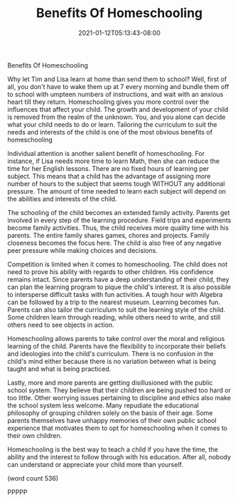 ﻿---
title: "Benefits Of Homeschooling"
date: 2021-01-12T05:13:43-08:00
description: "Home Schooling Tips for Web Success"
featured_image: "/images/Home Schooling.jpg"
tags: ["Home Schooling"]
---

Benefits Of Homeschooling

Why let Tim and Lisa learn at home than send them to school? 
Well, first of all, you don't have to wake them up at 7 every 
morning and bundle them off to school with umpteen numbers of 
instructions, and wait with an anxious heart till they return. 
Homeschooling gives you more control over the influences that 
affect your child. The growth and development of your child 
is removed from the realm of the unknown. You, and you alone 
can decide what your child needs to do or learn. Tailoring 
the curriculum to suit the needs and interests of the child 
is one of the most obvious benefits of homeschooling

Individual attention is another salient benefit of 
homeschooling. For instance, if Lisa needs more time to learn 
Math, then she can reduce the time for her English lessons. 
There are no fixed hours of learning per subject. This means 
that a child has the advantage of assigning more number of 
hours to the subject that seems tough WITHOUT any additional 
pressure. The amount of time needed to learn each subject 
will depend on the abilities and interests of the child. 

The schooling of the child becomes an extended family activity. 
Parents get involved in every step of the learning procedure. 
Field trips and experiments become family activities. Thus, 
the child receives more quality time with his parents. The 
entire family shares games, chores and projects. Family 
closeness becomes the focus here. The child is also free of 
any negative peer pressure while making choices and decisions.

Competition is limited when it comes to homeschooling. The 
child does not need to prove his ability with regards to other 
children. His confidence remains intact. Since parents have a 
deep understanding of their child, they can plan the learning 
program to pique the child's interest. It is also possible to 
intersperse difficult tasks with fun activities. A tough hour 
with Algebra can be followed by a trip to the nearest museum. 
Learning becomes fun. Parents can also tailor the curriculum to 
suit the learning style of the child. Some children learn through 
reading, while others need to write, and still others need to see 
objects in action. 

Homeschooling allows parents to take control over the moral and 
religious learning of the child. Parents have the flexibility to 
incorporate their beliefs and ideologies into the child's curriculum. 
There is no confusion in the child's mind either because there is 
no variation between what is being taught and what is being practiced. 

Lastly, more and more parents are getting disillusioned with the 
public school system. They believe that their children are being 
pushed too hard or too little. Other worrying issues pertaining to 
discipline and ethics also make the school system less welcome. Many 
repudiate the educational philosophy of grouping children solely on 
the basis of their age. Some parents themselves have unhappy memories 
of their own public school experience that motivates them to opt for 
homeschooling when it comes to their own children.  

Homeschooling is the best way to teach a child if you have the time, 
the ability and the interest to follow through with his education. After 
all, nobody can understand or appreciate your child more than yourself. 

(word count 536)

PPPPP



